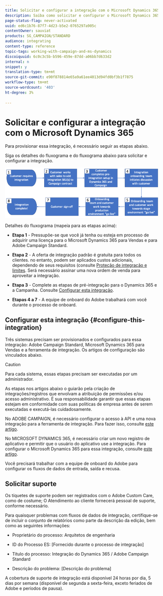 ```yaml
---
title: Solicitar e configurar a integração com o Microsoft Dynamics 365
description: Saiba como solicitar e configurar o Microsoft Dynamics 365 com integração com o Campaign Standard
page-status-flag: never-activated
uuid: ed6c1b76-87f7-4d23-b5e2-0765297a905c
contentOwner: sauviat
products: SG_CAMPAIGN/STANDARD
audience: integrating
content-type: reference
topic-tags: working-with-campaign-and-ms-dynamics
discoiquuid: 6c0c3c5b-b596-459e-87dd-a06bb7d633d2
internal: n
snippet: y
translation-type: tm+mt
source-git-commit: e90f878814e65a9a61ee4013d94fd0bf3b1f7875
workflow-type: tm+mt
source-wordcount: '403'
ht-degree: 3%

---
```



# Solicitar e configurar a integração com o Microsoft Dynamics 365

Para provisionar essa integração, é necessário seguir as etapas abaixo.

Siga os detalhes do fluxograma e do fluxograma abaixo para solicitar e configurar a integração.

![](assets/provisioning-wf.png)

Detalhes do fluxograma (mapeia para as etapas acima):

* **Etapa 1** - Pressupõe-se que você já tenha ou esteja em processo de adquirir uma licença para o Microsoft Dynamics 365 para Vendas e para Adobe Campaign Standard.

* **Etapa 2** - A oferta de integração padrão é gratuita para todos os clientes. no entanto, podem ser aplicados custos adicionais, dependendo de seus requisitos (consulte [Proteção de integração e limites](../../integrating/using/ms-dynamics-365-integration-guardrails.md). Será necessário assinar uma nova ordem de venda para aproveitar a integração.

* **Etapa 3** - Complete as etapas de pré-integração para o Dynamics 365 e a Campanha. Consulte [Configurar esta integração](#configure-this-integration).

* **Etapas 4 a 7** - A equipe de onboard do Adobe trabalhará com você durante o processo de onboard.

## Configurar esta integração {#configure-this-integration}

Três sistemas precisam ser provisionados e configurados para essa integração: Adobe Campaign Standard, Microsoft Dynamics 365 para Vendas e a ferramenta de integração. Os artigos de configuração são vinculados abaixo.

>[!CAUTION]
>
>Para cada sistema, essas etapas precisam ser executadas por um administrador.
>
>As etapas nos artigos abaixo o guiarão pela criação de integrações/registros que envolvam a atribuição de permissões e/ou acesso administrativo.  É sua responsabilidade garantir que essas etapas estejam em conformidade com suas políticas de empresa antes de serem executadas e executá-las cuidadosamente.

No ADOBE CAMPAIGN, é necessário configurar o acesso à API e uma nova integração para a ferramenta de integração. Para fazer isso, consulte [este artigo](../../integrating/using/configure-adobe-io-for-ms-dynamic.md).

No MICROSOFT DYNAMICS 365, é necessário criar um novo registro de aplicativo e permitir que o usuário do aplicativo use a integração.  Para configurar o Microsoft Dynamics 365 para essa integração, consulte [este artigo](../../integrating/using/configure-microsoft-dynamics-365-for-campaign-integration.md).

Você precisará trabalhar com a equipe de onboard do Adobe para configurar os fluxos de dados de entrada, saída e recusa.


## Solicitar suporte

Os tíquetes de suporte podem ser registrados com o Adobe Custom Care, como de costume; O Atendimento ao cliente fornecerá pessoal de suporte, conforme necessário.

Para quaisquer problemas com fluxos de dados de integração, certifique-se de incluir o conjunto de relatórios como parte da descrição da edição, bem como as seguintes informações:

* Proprietário do processo: Arquitetos de engenharia

* ID do Processo ES: [Fornecido durante o processo de integração]

* Título do processo: Integração do Dynamics 365 / Adobe Campaign Standard

* Descrição do problema: [Descrição do problema]

A cobertura de suporte de integração está disponível 24 horas por dia, 5 dias por semana (disponível de segunda a sexta-feira, exceto feriados de Adobe e períodos de pausa).